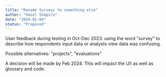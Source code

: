 ```yaml
---
title: "Rename Surveys to something else"
author: "Hazel Shapiro"
date: "2024-01-04"
status: "Proposed"
---
```


User feedback during testing in Oct-Dec 2023: using the word "survey" to describe how
respondents input data or analysts view data was confusing.

Possible alternatives: "projects", "evaluations"

A decision will be made by Feb 2024. This will impact the U/I as well as glossary and code.
